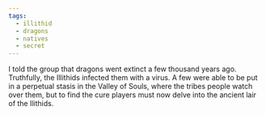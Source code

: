 ```yaml
---
tags:
  - illithid
  - dragons
  - natives
  - secret
---
```


I told the group that dragons went extinct a few thousand years ago. Truthfully, the Illithids infected them with a virus. A few were able to be put in a perpetual stasis in the Valley of Souls, where the tribes people watch over them, but to find the cure players must now delve into the ancient lair of the Ilithids.